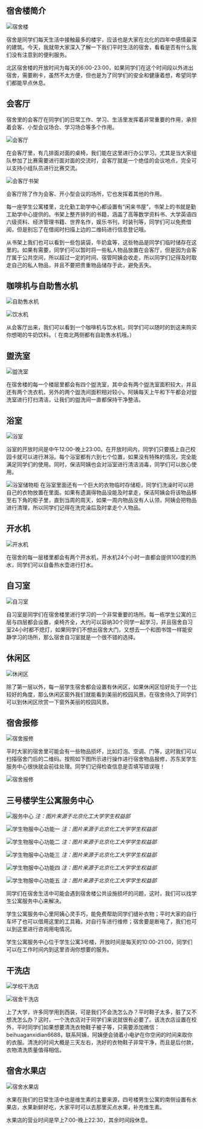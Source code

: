 ## 宿舍楼简介

![宿舍楼](./img/宿舍楼.webp)

宿舍是同学们每天生活中接触最多的楼宇，应该也是大家在北化的四年中感情最深的建筑。今天，我就带大家深入了解一下我们平时生活的宿舍，看看是否有什么我们没有注意到的便利服务。

北区宿舍楼的开放时间为每天的6:00-23:00，如果同学们在这个时间段以外进出宿舍，需要刷卡，虽然不太方便，但也是为了同学们的安全和健康着想，希望同学们都能早点休息。

## 会客厅

宿舍里的会客厅在同学们的日常工作、学习、生活里发挥着非常重要的作用，承担着会客、小型会议场合、学习场合等多个作用。

![会客厅](./img/会客厅.webp)

在会客厅里，有几排面对面的桌椅，我们能在这里进行办公学习。尤其是当大家组队参加了比赛需要进行面对面的交流时，会客厅就是一个绝佳的会议地点，完全可以支持小组队员进行比赛交流。

![会客厅书架](./img/会客厅书架.webp)

会客厅除了作为会客、开小型会议的场所，它也发挥着其他的作用。

每一座学生公寓楼里，北化勤工助学中心都设置有“闲来书屋”，书架上的书就是勤工助学中心提供的。书架上整齐排列的书籍，涵盖了高等数学资料书、大学英语四六级资料、经济管理书籍、世界名作，娱乐书刊，时装刊等，同学们可以免费借阅，但是别忘了在借阅时扫描上边的二维码进行信息登记哦。

从书架上我们也可以看到一些包装袋，牛奶盒等，这些物品是同学们临时储存在这里的。如果有需要，同学们可以暂时将一些私人物品放置在会客厅，但是因为会客厅属于公共空间，所以超过一定的时间、宿管阿姨会收走，所以同学们记得及时取走自己的私人物品，并且不要把贵重物品储存于此，避免丢失。

## 咖啡机与自助售水机

![自助售水机](./img/咖啡机.webp)

![饮水机](./img/自助售水机.webp)

从会客厅出来，我们可以看到一个咖啡机与饮水机，同学们可以随时的到这来购买你想喝的牛奶饮料。（ 在南北两侧都有自助售水机哦。）

## 盥洗室

![盥洗室](./img/盥洗室.webp)

在宿舍楼的每一个楼层里都会有四个盥洗室，其中会有两个盥洗室面积较大，并且还有两个洗衣机，另外的两个盥洗间面积相对较小。阿姨每天上午和下午都会对盥洗室进行打扫清洁，让我们的盥洗间一直都保持干净整洁。

## 浴室
![浴室](./img/浴室.webp)

浴室的开放时间是中午12:00-晚上23:00。在开放时间内，同学们只要插上自己校园卡就可以进行淋浴。每个浴室都有六到七个位置，如果没有特殊的情况，完全能满足同学们的使用。同时，保洁阿姨也会对浴室进行清洁消毒，同学们可以放心使用。

![浴室储物柜](./img/储衣柜.webp)
在浴室里面还有一个巨大的衣物临时存储柜，同学们洗澡时可以把自己的衣物放置在里面。如果有遗漏得物品没能及时拿走，保洁阿姨会将该物品移至右下角的柜子里，直到当周的周天，如果一周内物品没有人认领，阿姨会把物品进行清理，所以同学们记得在洗完澡后及时拿走个人物品。

## 开水机

![开水机](./img/开水机.webp)

在宿舍的每一层楼里都会有两个开水机，开水机24个小时一直都会提供100度的热水，同学们可以自备热水壶进行打水。

## 自习室  

![自习室](./img/自习室.webp)

自习室是同学们在宿舍楼里进行学习的一个非常重要的场所。每一栋学生公寓的三层与四层都会设置，桌椅齐全，大约可以容纳30个同学一起学习，并且宿舍自习室24小时都不熄灯，如果同学们不想出宿舍大门，又想去一个和图书馆一样能安静学习的场所，那么宿舍自习室就是一个很不错的选择。

## 休闲区

![休闲区](./img/休闲区.webp)

除了第一层以外，每一层学生宿舍都会设置有休闲区，如果休闲区恰好处于一个比较好的角度，那么休闲区窗外我们就能看到美丽的校园风景。在宿舍待久了同学们可以到休闲区欣赏一下窗外美丽的校园风景。

## 宿舍报修

![宿舍报修](./img/宿舍报修.webp)

平时大家的宿舍里可能会有一些物品损坏，比如灯泡、空调、门等，这时我们可以扫描宿舍门后的二维码。按照如下图所示进行操作进行宿舍物品报修，苏东吴学生服务中心很快就会前往处理。同学们记得检查信息是否填写错误哦！

![宿舍报修](./img/宿舍报修提示.webp)


## 三号楼学生公寓服务中心

![服务中心](./img/学生公寓服务中心.webp)
*注：图片来源于北京化工大学学生权益部*

![学生物服中心功能一](./img/学生公寓服务中心功能1.webp)
*注：图片来源于北京化工大学学生权益部*

![学生物服中心功能二](./img/学生公寓服务中心功能2.webp)
*注：图片来源于北京化工大学学生权益部*

![学生物服中心功能三](./img/学生公寓服务中心功能3.webp)
*注：图片来源于北京化工大学学生权益部*

![学生物服中心功能四](./img/学生公寓服务中心功能4.webp)
*注：图片来源于北京化工大学学生权益部*

![学生物服中心功能五](./img/学生公寓服务中心功能5.webp)
*注：图片来源于北京化工大学学生权益部*

同学们在宿舍生活中可能会遇到宿舍楼公共设施损坏的问题，这时，我们可以找学生公寓服务中心来解决。

学生公寓服务中心里阿姨心灵手巧，能免费帮助同学们缝补衣物；平时大家的自行车坏了也可以借用这里的工具箱，对自行车进行维修；宿舍要是断电了，我们也可以到这里进行咨询用电情况。

学生公寓服务中心位于学生公寓3号楼，开放时间是每天的10:00-21:00，同学们可以在工作时间内到这里咨询你想要的服务。

## 干洗店

![学校干洗店](./img/干洗店.webp)

![宿舍干洗店](./img/干洗店2.webp)

上了大学，许多同学用到西装，可是我们不会洗怎么办？平时鞋子太多，脏了又不想洗怎么办？这时，一个洗衣店对于同学们来说就很有必要了。该洗衣店设置在校外，平时同学们如果想要清洗衣物鞋子被子等，只需要添加微信：beihuaganxidian6688，联系阿姨，阿姨便会骑着小电驴在你空闲的时间来取你的衣服。清洗的时间大概是三天左右，洗好的衣物鞋子非常干净，而且是后付款，衣物清洗质量值得相信。

## 宿舍水果店

![宿舍水果店](./img/宿舍水果店.webp)

水果在我们的日常生活中也是维生素的主要来源，四号楼男生公寓的南侧设置有水果店，水果新鲜好吃，大家平时可以去那里买点水果，补充维生素。

水果店的营业时间是早上7:00-晚上22:30，其余时间段休息。

